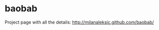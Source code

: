 baobab
===================

Project page with all the details: http://milanaleksic.github.com/baobab/